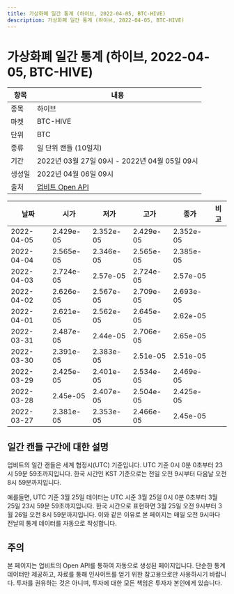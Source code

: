 ```yaml
---
title: 가상화폐 일간 통계 (하이브, 2022-04-05, BTC-HIVE)
description: 가상화폐 일간 통계 (하이브, 2022-04-05, BTC-HIVE)
---
```



가상화폐 일간 통계 (하이브, 2022-04-05, BTC-HIVE)
===

|항목|내용|
|--|--|
|종목|하이브|
|마켓|BTC-HIVE|
|단위|BTC|
|종류|일 단위 캔들 (10일치)|
|기간|2022년 03월 27일 09시 - 2022년 04월 05일 09시|
|생성일|2022년 04월 06일 09시|
|출처|[업비트 Open API](https://docs.upbit.com)|


|날짜|시가|저가|고가|종가|비고|
|--|--|--|--|--|--|
|2022-04-05|2.429e-05|2.352e-05|2.429e-05|2.352e-05|    |
|2022-04-04|2.565e-05|2.346e-05|2.565e-05|2.385e-05|    |
|2022-04-03|2.724e-05|2.57e-05|2.724e-05|2.57e-05|    |
|2022-04-02|2.626e-05|2.567e-05|2.709e-05|2.693e-05|    |
|2022-04-01|2.621e-05|2.562e-05|2.645e-05|2.62e-05|    |
|2022-03-31|2.487e-05|2.44e-05|2.706e-05|2.65e-05|    |
|2022-03-30|2.391e-05|2.383e-05|2.51e-05|2.51e-05|    |
|2022-03-29|2.425e-05|2.401e-05|2.534e-05|2.469e-05|    |
|2022-03-28|2.45e-05|2.407e-05|2.504e-05|2.425e-05|    |
|2022-03-27|2.381e-05|2.353e-05|2.466e-05|2.45e-05|    |


일간 캔들 구간에 대한 설명
---


업비트의 일간 캔들은 세계 협정시(UTC) 기준입니다. 
UTC 기준 0시 0분 0초부터 23시 59분 59초까지입니다. 
한국 시간인 KST 기준으로는 전일 오전 9시부터 다음날 오전 8시 59분까지입니다. 


예를들면, UTC 기준 3월 25일 데이터는 UTC 시준 3월 25일 0시 0분 0초부터 3월 25일 23시 59분 59초까지입니다. 
한국 시간으로 표현하면 3월 25일 오전 9시부터 3월 26일 오전 8시 59분까지입니다. 
이와 같은 이유로 본 페이지는 매일 오전 9시마다 전날의 통계 데이터를 자동으로 작성합니다. 


주의
---


본 페이지는 업비트의 Open API를 통하여 자동으로 생성된 페이지입니다. 
단순한 통계 데이터만 제공하고, 자료를 통해 인사이트를 얻기 위한 참고용으로만 사용하시기 바랍니다. 
투자를 권유하는 것은 아니며, 투자에 대한 모든 책임은 투자자 본인에게 있습니다. 
